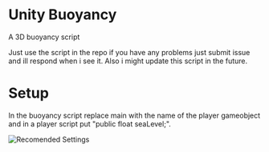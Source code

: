# Unity Buoyancy
A 3D buoyancy script

Just use the script in the repo if you have any problems just submit issue and ill respond when i see it.
Also i might update this script in the future.

# Setup
In the buoyancy script replace main with the name of the player gameobject and in a player script put "public float seaLevel;".

![Recomended Settings](https://i.imgur.com/2yB0ljv.png)
